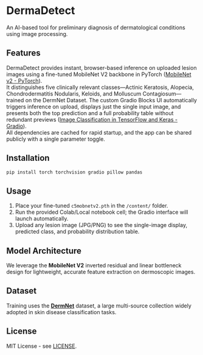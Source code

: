 
# DermaDetect
An AI-based tool for preliminary diagnosis of dermatological conditions using image processing.

## Features  
DermaDetect provides instant, browser-based inference on uploaded lesion images using a fine-tuned MobileNet V2 backbone in PyTorch  ([MobileNet v2 - PyTorch](https://pytorch.org/hub/pytorch_vision_mobilenet_v2/)).  
It distinguishes five clinically relevant classes—Actinic Keratosis, Alopecia, Chondrodermatitis Nodularis, Keloids, and Molluscum Contagiosum—trained on the DermNet Dataset.
The custom Gradio Blocks UI automatically triggers inference on upload, displays just the single input image, and presents both the top prediction and a full probability table without redundant previews  ([Image Classification in TensorFlow and Keras - Gradio](https://www.gradio.app/guides/image-classification-in-tensorflow)).  
All dependencies are cached for rapid startup, and the app can be shared publicly with a single parameter toggle.  

## Installation  
```bash
pip install torch torchvision gradio pillow pandas
```  

## Usage  
1. Place your fine-tuned `c5mobnetv2.pth` in the `/content/` folder.  
2. Run the provided Colab/Local notebook cell; the Gradio interface will launch automatically.  
3. Upload any lesion image (JPG/PNG) to see the single-image display, predicted class, and probability distribution table.  

## Model Architecture  
We leverage the **MobileNet V2** inverted residual and linear bottleneck design for lightweight, accurate feature extraction on dermoscopic images.  

## Dataset  
Training uses the **[DermNet](https://www.dermnetnz.org/image-library/)** dataset, a large multi-source collection widely adopted in skin disease classification tasks.  

## License  
MIT License - see [LICENSE](LICENSE).  
```



